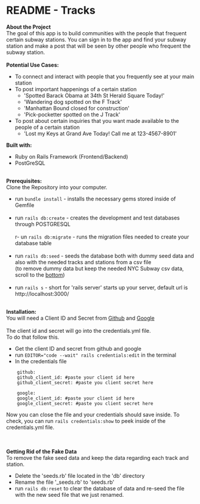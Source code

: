 # README - Tracks

<strong>About the Project</strong>
 <br>
The goal of this app is to build communities with the people that frequent certain subway stations. You can sign in to the app and find your subway station and make a post that will be seen by other people who frequent the subway station.
<br><br>
<strong>Potential Use Cases:</strong>
<br>
- To connect and interact with people that you frequently see at your main station
- To post important happenings of a certain station 
    - 'Spotted Barack Obama at 34th St Herald Square Today!'
    - 'Wandering dog spotted on the F Track'
    - 'Manhattan Bound closed for construction'
    - 'Pick-pocketter spotted on the J Track'
- To post about certain inquiries that you want made available to the people of a certain station
    - 'Lost my Keys at Grand Ave Today! Call me at 123-4567-8901'


<strong>Built with:</strong>
- Ruby on Rails Framework (Frontend/Backend)
- PostGreSQL
<br><br>


<strong>Prerequisites:</strong> <br> 
Clone the Repository into your computer.
<br>
- run `bundle install` - installs the necessary gems stored inside of Gemfile
<br><br>
- run `rails db:create` - creates the development and test databases through POSTGRESQL
<br><br>
r- un `rails db:migrate` - runs the migration files needed to create your database table
<br><br>
- run `rails db:seed` - seeds the database both with dummy seed data and also with the needed tracks and stations from a csv file<br>
(to remove dummy data but keep the needed NYC Subway csv data, scroll to the [bottom](#deletefakedata))
<br><br>
- run `rails s` - short for 'rails server' starts up your server, default url is http://localhost:3000/
<br><br>

<strong>Installation:</strong> <br>
You will need a Client ID and Secret from [Github](github.com) and [Google](developers.google.com)
<br><br>
The client id and secret will go into the credentials.yml file. <br>
To do that follow this. <br>

- Get the client ID and secret from github and google
- run `EDITOR="code --wait" rails credentials:edit` in the terminal
- In the credentials file
```
    github:
    github_client_id: #paste your client id here
    github_client_secret: #paste you client secret here

    google:
    google_client_id: #paste your client id here
    google_client_secret: #paste you client secret here
```
Now you can close the file and your credentials should save inside. To check, you can run `rails credentials:show` to peek inside of the credentials.yml file. 

<br><br>
<strong>Getting Rid of the Fake Data<a name="deletefakedata"></a></strong> <br>
To remove the fake seed data and keep the data regarding each track and station.
- Delete the 'seeds.rb' file located in the 'db' directory
- Rename the file '_seeds.rb' to 'seeds.rb'
- run `rails db:reset` to clear the database of data and re-seed the file with the new seed file that we just renamed.
